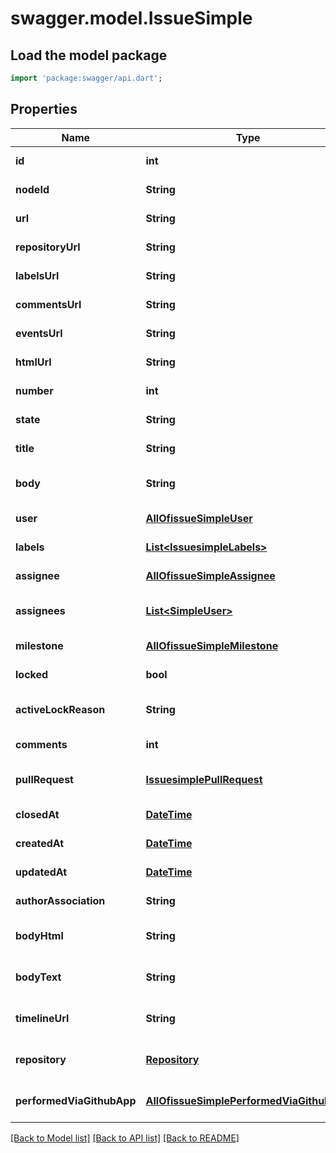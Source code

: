 # swagger.model.IssueSimple

## Load the model package
```dart
import 'package:swagger/api.dart';
```

## Properties
Name | Type | Description | Notes
------------ | ------------- | ------------- | -------------
**id** | **int** |  | [default to null]
**nodeId** | **String** |  | [default to null]
**url** | **String** |  | [default to null]
**repositoryUrl** | **String** |  | [default to null]
**labelsUrl** | **String** |  | [default to null]
**commentsUrl** | **String** |  | [default to null]
**eventsUrl** | **String** |  | [default to null]
**htmlUrl** | **String** |  | [default to null]
**number** | **int** |  | [default to null]
**state** | **String** |  | [default to null]
**title** | **String** |  | [default to null]
**body** | **String** |  | [optional] [default to null]
**user** | [**AllOfissueSimpleUser**](AllOfissueSimpleUser.md) |  | [default to null]
**labels** | [**List&lt;IssuesimpleLabels&gt;**](IssuesimpleLabels.md) |  | [default to []]
**assignee** | [**AllOfissueSimpleAssignee**](AllOfissueSimpleAssignee.md) |  | [default to null]
**assignees** | [**List&lt;SimpleUser&gt;**](SimpleUser.md) |  | [optional] [default to []]
**milestone** | [**AllOfissueSimpleMilestone**](AllOfissueSimpleMilestone.md) |  | [default to null]
**locked** | **bool** |  | [default to null]
**activeLockReason** | **String** |  | [optional] [default to null]
**comments** | **int** |  | [default to null]
**pullRequest** | [**IssuesimplePullRequest**](IssuesimplePullRequest.md) |  | [optional] [default to null]
**closedAt** | [**DateTime**](DateTime.md) |  | [default to null]
**createdAt** | [**DateTime**](DateTime.md) |  | [default to null]
**updatedAt** | [**DateTime**](DateTime.md) |  | [default to null]
**authorAssociation** | **String** |  | [default to null]
**bodyHtml** | **String** |  | [optional] [default to null]
**bodyText** | **String** |  | [optional] [default to null]
**timelineUrl** | **String** |  | [optional] [default to null]
**repository** | [**Repository**](Repository.md) |  | [optional] [default to null]
**performedViaGithubApp** | [**AllOfissueSimplePerformedViaGithubApp**](AllOfissueSimplePerformedViaGithubApp.md) |  | [optional] [default to null]

[[Back to Model list]](../README.md#documentation-for-models) [[Back to API list]](../README.md#documentation-for-api-endpoints) [[Back to README]](../README.md)


